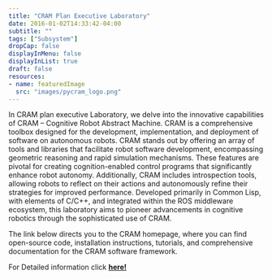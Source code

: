 ```yaml
---
title: "CRAM Plan Executive Laboratory"
date: 2016-01-02T14:33:42-04:00
subtitle: ""
tags: ["Subsystem"]
dropCap: false
displayInMenu: false
displayInList: true
draft: false
resources:
- name: featuredImage
  src: "images/pycram_logo.png"
---
```


In CRAM plan executive Laboratory, we delve into the innovative capabilities of
CRAM – Cognitive Robot Abstract Machine. CRAM is a comprehensive toolbox
designed for the development, implementation, and deployment of software on
autonomous robots. CRAM stands out by offering an array of tools and libraries that
facilitate robot software development, encompassing geometric reasoning and rapid
simulation mechanisms. These features are pivotal for creating cognition-enabled
control programs that significantly enhance robot autonomy. Additionally, CRAM
includes introspection tools, allowing robots to reflect on their actions and
autonomously refine their strategies for improved performance. Developed primarily
in Common Lisp, with elements of C/C++, and integrated within the ROS
middleware ecosystem, this laboratory aims to pioneer advancements in cognitive
robotics through the sophisticated use of CRAM.


The link below directs you to the CRAM homepage, where you can find open-source
code, installation instructions, tutorials, and comprehensive documentation for the
CRAM software framework.

<div class="hidde-after-preview">
  For Detailed information click
  <a class="btn btn-success" target="_blank" href="cram-plan-executive-laboratory"><b>here!</b></a>
</div>

<!--more-->

<!-- <div class="main-well-flex-container" style="margin:20px;align-items: center;">

  <div style="flex:30%;">
      <img src="profile_picture.png" style="clip-path: circle(35%);">
  </div>

  <div style="flex:70%;">
    <h3>Replace with Name</h3>
    Tel:     +49 XXXXXXXXXX <br>
    Fax:     +49 XXXXXXXXXX <br>
    Mail:    <a href="mailto:XXXXXXX@cs.uni-bremen.de">XXXXXX@cs.uni-bremen.de</a> <br>
    <a style="color:red" href="https://ai.uni-bremen.de/team/XXXXXXXXX">
      <span style="font-size: 15px;">Profile</span>
    </a>
  </div>

</div> -->

